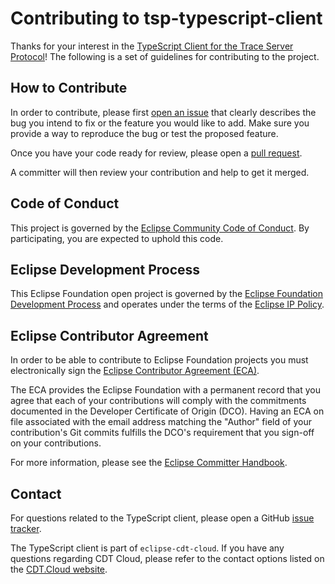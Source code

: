 # Contributing to tsp-typescript-client

Thanks for your interest in the [TypeScript Client for the Trace Server Protocol][repo]!
The following is a set of guidelines for contributing to the project.

## How to Contribute

In order to contribute, please first [open an issue][issues] that clearly describes the bug you
intend to fix or the feature you would like to add. Make sure you provide a way to reproduce
the bug or test the proposed feature.

Once you have your code ready for review, please open a [pull request][pr].

A committer will then review your contribution and help to get it merged.

## Code of Conduct

This project is governed by the [Eclipse Community Code of Conduct](CODE_OF_CONDUCT.md).
By participating, you are expected to uphold this code.

## Eclipse Development Process

This Eclipse Foundation open project is governed by the [Eclipse Foundation
Development Process][dev-process] and operates under the terms of the [Eclipse IP Policy][ip-policy].

## Eclipse Contributor Agreement

In order to be able to contribute to Eclipse Foundation projects you must
electronically sign the [Eclipse Contributor Agreement (ECA)][eca].

The ECA provides the Eclipse Foundation with a permanent record that you agree
that each of your contributions will comply with the commitments documented in
the Developer Certificate of Origin (DCO). Having an ECA on file associated with
the email address matching the "Author" field of your contribution's Git commits
fulfills the DCO's requirement that you sign-off on your contributions.

For more information, please see the [Eclipse Committer Handbook][handbook].

## Contact

For questions related to the TypeScript client, please open a GitHub [issue tracker][issues].

The TypeScript client is part of `eclipse-cdt-cloud`. If you have any questions regarding CDT Cloud,
please refer to the contact options listed on the [CDT.Cloud website][cdt].

[cdt]: https://cdt-cloud.io/contact/
[dev-process]: https://eclipse.org/projects/dev_process
[eca]: https://www.eclipse.org/legal/ECA.php
[handbook]: https://www.eclipse.org/projects/handbook/#resources-commit
[ip-policy]: https://www.eclipse.org/org/documents/Eclipse_IP_Policy.pdf
[issues]: https://github.com/eclipse-cdt-cloud/tsp-typescript-client/issues
[pr]: https://github.com/eclipse-cdt-cloud/tsp-typescript-client/pulls
[repo]: https://github.com/eclipse-cdt-cloud/tsp-typescript-client
